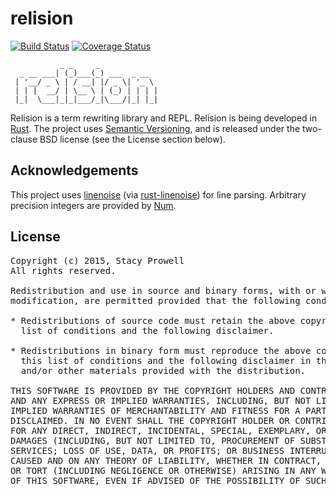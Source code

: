 # relision
[![Build Status](https://travis-ci.org/relision/reli.svg?branch=master)](https://travis-ci.org/relision/reli)
[![Coverage Status](https://coveralls.io/repos/relision/reli/badge.svg)](https://coveralls.io/r/relision/reli)

```text
           _ _     _
  _ __ ___| (_)___(_) ___  _ __
 | '__/ _ \ | / __| |/ _ \| '_ \
 | | |  __/ | \__ \ | (_) | | | |
 |_|  \___|_|_|___/_|\___/|_| |_|
```

Relision is a term rewriting library and REPL.  Relision is being developed in [Rust][rust].  The project uses [Semantic Versioning][semantic-version], and is released under the two-clause BSD license (see the License section below).


## Acknowledgements

This project uses [linenoise][] (via [rust-linenoise][]) for line parsing.  Arbitrary precision integers are provided by [Num][num].


## License
<pre>
Copyright (c) 2015, Stacy Prowell
All rights reserved.

Redistribution and use in source and binary forms, with or without
modification, are permitted provided that the following conditions are met:

* Redistributions of source code must retain the above copyright notice, this
  list of conditions and the following disclaimer.

* Redistributions in binary form must reproduce the above copyright notice,
  this list of conditions and the following disclaimer in the documentation
  and/or other materials provided with the distribution.

THIS SOFTWARE IS PROVIDED BY THE COPYRIGHT HOLDERS AND CONTRIBUTORS "AS IS"
AND ANY EXPRESS OR IMPLIED WARRANTIES, INCLUDING, BUT NOT LIMITED TO, THE
IMPLIED WARRANTIES OF MERCHANTABILITY AND FITNESS FOR A PARTICULAR PURPOSE ARE
DISCLAIMED. IN NO EVENT SHALL THE COPYRIGHT HOLDER OR CONTRIBUTORS BE LIABLE
FOR ANY DIRECT, INDIRECT, INCIDENTAL, SPECIAL, EXEMPLARY, OR CONSEQUENTIAL
DAMAGES (INCLUDING, BUT NOT LIMITED TO, PROCUREMENT OF SUBSTITUTE GOODS OR
SERVICES; LOSS OF USE, DATA, OR PROFITS; OR BUSINESS INTERRUPTION) HOWEVER
CAUSED AND ON ANY THEORY OF LIABILITY, WHETHER IN CONTRACT, STRICT LIABILITY,
OR TORT (INCLUDING NEGLIGENCE OR OTHERWISE) ARISING IN ANY WAY OUT OF THE USE
OF THIS SOFTWARE, EVEN IF ADVISED OF THE POSSIBILITY OF SUCH DAMAGE.
</pre>


[toml]: https://github.com/toml-lang/toml
[toml-rs]: https://github.com/alexcrichton/toml-rs
[rust]: http://www.rust-lang.org
[num]: https://github.com/rust-lang/num
[linenoise]: https://github.com/antirez/linenoise
[rust-linenoise]:	https://github.com/octplane/rust-linenoise
[semantic-version]:	http://semver.org
